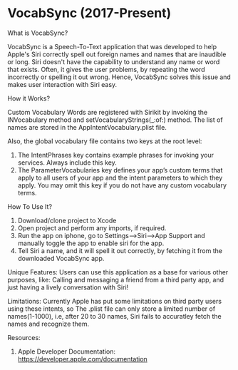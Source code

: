 # VocabSync (2017-Present)

What is VocabSync? 

VocabSync is a Speech-To-Text application that was developed to help Apple's Siri correctly spell out foreign names and names that are inaudible or long. Siri doesn't have the capability to understand any name or word that exists. Often, it gives the user problems, by repeating the word incorrectly or spelling it out wrong. Hence, VocabSync solves this issue and makes user interaction with Siri easy.

How it Works?

Custom Vocabulary Words are registered with Sirikit by invoking the INVocabulary method and setVocabularyStrings(_:of:) method. The list of names are stored in the AppIntentVocabulary.plist file.

Also, the global vocabulary file contains two keys at the root level:
1. The IntentPhrases key contains example phrases for invoking your services. Always include this key.
1. The ParameterVocabularies key defines your app’s custom terms that apply to all users of your app and the intent parameters to which they apply. You may omit this key if you do not have any custom vocabulary terms.

How To Use It?
  1. Download/clone project to Xcode
  1. Open project and perform any imports, if required.
  1. Run the app on iphone, go to Settings-->Siri-->App Support and manually toggle the app to enable siri for the app.
  1. Tell Siri a name, and it will spell it out correctly, by fetching it from the downloaded VocabSync app.

Unique Features: Users can use this application as a base for various other purposes, like: Calling and messaging a friend from a third party app, and just having a lively conversation with Siri!

Limitations: Currently Apple has put some limitations on third party users using these intents, so The .plist file can only store a limited number of names(1-1000), i.e, after 20 to 30 names, Siri fails to accuratley fetch the names and recognize them.

Resources: 
1. Apple Developer Documentation: https://developer.apple.com/documentation
